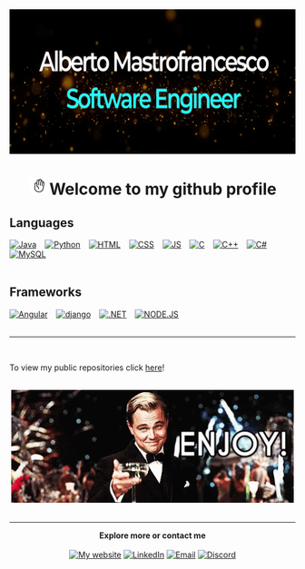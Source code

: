 <div align="center">
<img src="https://github.com/Alman8273/Alman8273/blob/main/profile.gif" width="700", height="255">
  
<div align="center">
  <h1><img src="https://github.com/Alman8273/Alman8273/blob/main/hi.gif" width="30", height="30"> Welcome to my github profile</h1>


<div align="Left">
  <h2> Languages </h2>
<a href="#" target="_blank"><img src="https://img.shields.io/badge/Java-000000?style=for-the-badge&logo=java&logoColor=orange" alt="Java"></a> &ensp;
<a href="#" target="_blank"><img src="https://img.shields.io/badge/Python-000000?style=for-the-badge&logo=python&logoColor=blue" alt="Python"></a> &ensp;
<a href="#" target="_blank"><img src="https://img.shields.io/badge/HTML5-000000?style=for-the-badge&logo=html5&logoColor=darkred" alt="HTML"></a> &ensp;
<a href="#" target="_blank"><img src="https://img.shields.io/badge/CSS3-000000?style=for-the-badge&logo=css3&logoColor=aqua" alt="CSS"></a> &ensp;
<a href="#" target="_blank"><img src="https://img.shields.io/badge/JavaScript-000000?style=for-the-badge&logo=javascript&logoColor=F7DF1E=yellow" alt="JS"></a> &ensp;
<a href="#" target="_blank"><img src="https://img.shields.io/badge/C-000000?style=for-the-badge&logo=c&logoColor=light-grey" alt="C"></a> &ensp;
<a href="#" target="_blank"><img src="https://img.shields.io/badge/C%2B%2B-000000?style=for-the-badge&logo=c%2B%2B&logoColor=lime" alt="C++"></a> &ensp;
<a href="#" target="_blank"><img src="https://img.shields.io/badge/C%23-000000?style=for-the-badge&logo=c-sharp&logoColor=purple" alt="C#"></a> &ensp;
  <a href="#" target="_blank"><img src="https://img.shields.io/badge/MySQL-000000?style=for-the-badge&logo=mysql&logoColor=pink" alt="MySQL"></a> &ensp;
<br> <br>
  
<div align="Left">
  <h2> Frameworks </h2>
<a href="#" target="_blank"><img src="https://img.shields.io/badge/Angular-000000?style=for-the-badge&logo=angular&logoColor=deeppink" alt="Angular"></a> &ensp;
<a href="#" target="_blank"><img src="https://img.shields.io/badge/Django-000000?style=for-the-badge&logo=django&logoColor=darkgreen" alt="django"></a> &ensp;
<a href="#" target="_blank"><img src="https://img.shields.io/badge/.NET-000000?style=for-the-badge&logo=dotnet&logoColor=purple" alt=".NET"></a> &ensp;
<a href="#" target="_blank"><img src="https://img.shields.io/badge/Node.js-000000?style=for-the-badge&logo=nodedotjs&logoColor=lime" alt="NODE.JS"></a> &ensp;
<br> <br>

  ----------------------------------------------------------------------------------------------------------------
 <br>
  
  To view my public repositories click [here](https://github.com/Alman8273?tab=repositories)! &ensp;  &ensp; &ensp; 
 
  
  <br> 
  </div>
  <div align="center">
<img src="https://github.com/Alman8273/Alman8273/blob/main/enjoy-toast.gif"> </div>
<br>
 
------------------------------------------------------------------ 
    
<div align="center">
  <b>Explore more or contact me</b> <br> <br>
  <a href="https://tinyurl.com/ajm8273" target="_blank"><img src="https://img.shields.io/badge/Website-darkgreen?style=for-the-badge" alt="My website"></a>
  <a href="https://www.linkedin.com/in/alberto8273/" target="_blank"><img src="https://img.shields.io/badge/LinkedIn-blue?style=for-the-badge&logo=linkedin&logoColor=white" alt="LinkedIn"></a>
  <a href="ajmastrofrancesco@yahoo.com" target="_blank"><img src="https://img.shields.io/badge/Mail-D14836?style=for-the-badge&logo=gmail&logoColor=white" alt="Email"></a>
  <a href="https://discordapp.com/users/Alman#8273" target="_blank"><img src="https://img.shields.io/badge/Discord-871F78?style=for-the-badge&logo=discord&logoColor=white" alt="Discord"></a> 
